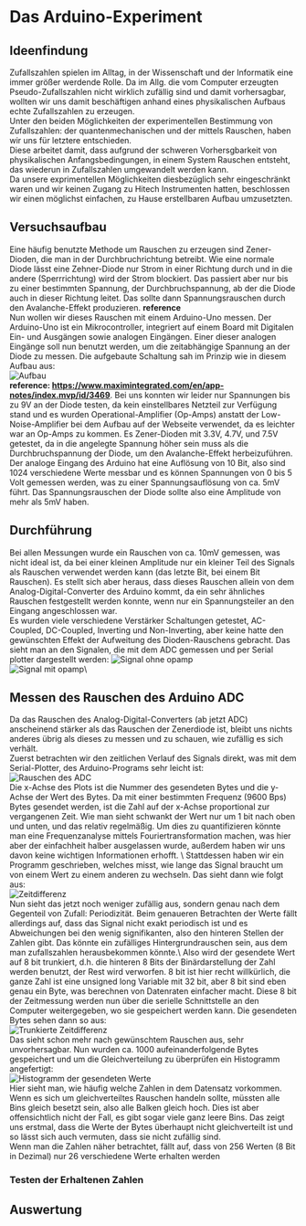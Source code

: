 # Das Arduino-Experiment

## Ideenfindung
Zufallszahlen spielen im Alltag, in der Wissenschaft und der Informatik eine immer größer werdende Rolle. Da im Allg. die vom Computer erzeugten Pseudo-Zufallszahlen nicht wirklich zufällig sind und damit vorhersagbar, wollten wir uns damit beschäftigen anhand eines physikalischen Aufbaus echte Zufallszahlen zu erzeugen.\
Unter den beiden Möglichkeiten der experimentellen Bestimmung von Zufallszahlen: der quantenmechanischen und der mittels Rauschen, haben wir uns für letztere entschieden.\
Diese arbeitet damit, dass aufgrund der schweren Vorhersgbarkeit von physikalischen Anfangsbedingungen, in einem System Rauschen entsteht, das wiederun in Zufallszahlen umgewandelt werden kann.\
Da unsere exprimentellen Möglichkeiten diesbezüglich sehr eingeschränkt waren und wir keinen Zugang zu Hitech Instrumenten hatten, beschlossen wir einen möglichst einfachen, zu Hause erstellbaren Aufbau umzusetzten.

## Versuchsaufbau

Eine häufig benutzte Methode um Rauschen zu erzeugen sind Zener-Dioden, die man in der Durchbruchrichtung betreibt. Wie eine normale Diode lässt eine Zehner-Diode nur Strom in einer Richtung durch und in die andere (Sperrrichtung) wird der Strom blockiert. Das passiert aber nur bis zu einer bestimmten Spannung, der Durchbruchspannung, ab der die Diode auch in dieser Richtung leitet. Das sollte dann Spannungsrauschen durch den Avalanche-Effekt produzieren. **reference** \
Nun wollen wir dieses Rauschen mit einem Arduino-Uno messen. Der Arduino-Uno ist ein Mikrocontroller, integriert auf einem Board mit Digitalen Ein- und Ausgängen sowie analogen Eingängen. Einer dieser analogen Eingänge soll nun benutzt werden, um die zeitabhängige Spannung an der Diode zu messen. Die aufgebaute Schaltung sah im Prinzip wie in diesem Aufbau aus:\
![Aufbau](Aufbau.png)\
 **reference: https://www.maximintegrated.com/en/app-notes/index.mvp/id/3469**. Bei uns konnten wir leider nur Spannungen bis zu 9V an der Diode testen, da kein einstellbares Netzteil zur Verfügung stand und es wurden Operational-Amplifier (Op-Amps) anstatt der Low-Noise-Amplifier bei dem Aufbau auf der Webseite verwendet, da es leichter war an Op-Amps zu kommen.
Es Zener-Dioden mit 3.3V, 4.7V, und 7.5V getestet, da in die angelegte Spannung höher sein muss als die Durchbruchspannung der Diode, um den Avalanche-Effekt herbeizuführen. \
Der analoge Eingang des Arduino hat eine Auflösung von 10 Bit, also sind 1024 verschiedene Werte messbar und es können Spannungen von 0 bis 5 Volt gemessen werden, was zu einer Spannungsauflösung von ca. 5mV führt. Das Spannungsrauschen der Diode sollte also eine Amplitude von mehr als 5mV haben.

## Durchführung

Bei allen Messungen wurde ein Rauschen von ca. 10mV gemessen, was nicht ideal ist, da bei einer kleinen Amplitude nur ein kleiner Teil des Signals als Rauschen verwendet werden kann (das letzte Bit, bei einem Bit Rauschen). Es stellt sich aber heraus, dass dieses Rauschen allein von dem Analog-Digital-Converter des Arduino kommt, da ein sehr ähnliches Rauschen festgestellt werden konnte, wenn nur ein Spannungsteiler an den Eingang angeschlossen war. \
Es wurden viele verschiedene Verstärker Schaltungen getestet, AC-Coupled, DC-Coupled, Inverting und Non-Inverting, aber keine hatte den gewünschten Effekt der Aufweitung des Dioden-Rauschens gebracht.
Das sieht man an den Signalen, die mit dem ADC gemessen und per Serial plotter dargestellt werden:
![Signal ohne opamp](screenshot_plotter_wo_opamp_neu.png)\
![Signal mit opamp](screenshot_plotter_w_opamp_neu.png)\

## Messen des Rauschen des Arduino ADC

Da das Rauschen des Analog-Digital-Converters (ab jetzt ADC) anscheinend stärker als das Rauschen der Zenerdiode ist, bleibt uns nichts anderes übrig als dieses zu messen und zu schauen, wie zufällig es sich verhält. \
Zuerst betrachten wir den zeitlichen Verlauf des Signals direkt, was mit dem Serial-Plotter, des Arduino-Programs sehr leicht ist:\
![Rauschen des ADC](noise_v_divider_neu.png)\
Die x-Achse des Plots ist die Nummer des gesendeten Bytes und die y-Achse der Wert des Bytes. Da mit einer bestimmten Frequenz (9600 Bps) Bytes gesendet werden, ist die Zahl auf der x-Achse proportional zur vergangenen Zeit. Wie man sieht schwankt der Wert nur um 1 bit nach oben und unten, und das relativ regelmäßig. Um dies zu quantifizieren könnte man eine Frequenzanalyse mittels Fouriertransformation machen, was hier aber der einfachheit halber ausgelassen wurde, außerdem haben wir uns davon keine wichtigen Informationen erhofft. \ Stattdessen haben wir ein Programm geschrieben, welches misst, wie lange das Signal braucht um von einem Wert zu einem anderen zu wechseln. Das sieht dann wie folgt aus:\
![Zeitdifferenz](timer_input_change_neu.png)\
Nun sieht das jetzt noch weniger zufällig aus, sondern genau nach dem Gegenteil von Zufall: Periodizität. Beim genaueren Betrachten der Werte fällt allerdings auf, dass das Signal nicht exakt periodisch ist und es Abweichungen bei den wenig signifikanten, also den hinteren Stellen der Zahlen gibt. Das könnte ein zufälliges Hintergrundrauschen sein, aus dem man zufallszahlen herausbekommen könnte.\ Also wird der gesendete Wert auf 8 bit trunkiert, d.h. die hinteren 8 Bits der Binärdarstellung der Zahl werden benutzt, der Rest wird verworfen. 8 bit ist hier recht willkürlich, die ganze Zahl ist eine unsigned long Variable mit 32 bit, aber 8 bit sind eben genau ein Byte, was berechnen von Datenraten einfacher macht. Diese 8 bit der Zeitmessung werden nun über die serielle Schnittstelle an den Computer weitergegeben, wo sie gespeichert werden kann. Die gesendeten Bytes sehen dann so aus: \
![Trunkierte Zeitdifferenz](timer_trunc_to_byte_neu.png)\
Das sieht schon mehr nach gewünschtem Rauschen aus, sehr unvorhersagbar. Nun wurden ca. 1000 aufeinanderfolgende Bytes gespeichert und um die Gleichverteilung zu überprüfen ein Histogramm angefertigt: \
![Histogramm der gesendeten Werte](histogram-page-001.jpg)\
Hier sieht man, wie häufig welche Zahlen in dem Datensatz vorkommen. Wenn es sich um gleichverteiltes Rauschen handeln sollte, müssten alle Bins gleich besetzt sein, also alle Balken gleich hoch. Dies ist aber offensichtlich nicht der Fall, es gibt sogar viele ganz leere Bins. Das zeigt uns erstmal, dass die Werte der Bytes überhaupt nicht gleichverteilt ist und so lässt sich auch vermuten, dass sie nicht zufällig sind. \
Wenn man die Zahlen näher betrachtet, fällt auf, dass von 256 Werten (8 Bit in Dezimal) nur 26 verschiedene Werte erhalten werden

### Testen der Erhaltenen Zahlen

## Auswertung
